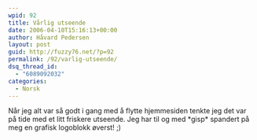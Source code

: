 ```yaml
---
wpid: 92
title: Vårlig utseende
date: 2006-04-10T15:16:13+00:00
author: Håvard Pedersen
layout: post
guid: http://fuzzy76.net/?p=92
permalink: /92/varlig-utseende/
dsq_thread_id:
  - "6089092032"
categories:
  - Norsk
---
```

Når jeg alt var så godt i gang med å flytte hjemmesiden tenkte jeg det var på tide med et litt friskere utseende. Jeg har til og med \*gisp\* spandert på meg en grafisk logoblokk øverst! ;)
